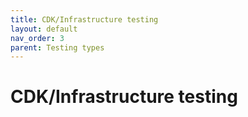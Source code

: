```yaml
---
title: CDK/Infrastructure testing
layout: default
nav_order: 3
parent: Testing types
---
```


# CDK/Infrastructure testing